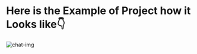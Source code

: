 <h1>Here is the Example of Project how it Looks like👇</h1>
  
![chat-img](https://github.com/user-attachments/assets/97af70da-aec5-4f83-8a14-72d7e822bea1)
